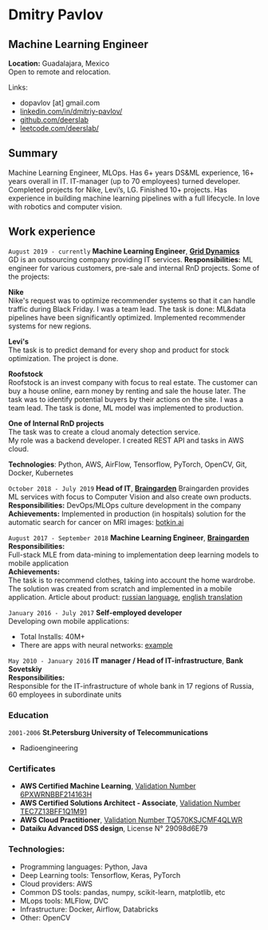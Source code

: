 
# Dmitry Pavlov
## Machine Learning Engineer
__Location:__ Guadalajara, Mexico  
Open to remote and relocation.

Links:
* dopavlov [at] gmail.com
* [linkedin.com/in/dmitriy-pavlov/](https://linkedin.com/in/dmitriy-pavlov/)
* [github.com/deerslab](https://github.com/deerslab)
* [leetcode.com/deerslab/](https://leetcode.com/deerslab/)

## Summary
Machine Learning Engineer, MLOps. Has 6+ years DS&ML experience, 16+ years overall in IT. IT-manager (up to 70 employees) turned developer. Completed projects for Nike, Levi’s, LG. Finished 10+ projects.
Has experience in building machine learning pipelines with a full lifecycle.
In love with robotics and computer vision.

## Work experience
`August 2019 - currently`
__Machine Learning Engineer__, [__Grid Dynamics__](https://www.griddynamics.com/)  
GD is an outsourcing company providing IT services.
__Responsibilities:__ ML engineer for various customers, pre-sale and internal RnD projects. Some of the projects:  

__Nike__  
Nike's request was to optimize recommender systems so that it can handle traffic during Black Friday.
I was a team lead. The task is done: ML&data pipelines have been significantly optimized. Implemented recommender systems for new regions.

__Levi's__  
The task is to predict demand for every shop and product for stock optimization. The project is done.

__Roofstock__  
Roofstock is an invest company with focus to real estate. The customer can buy a house online, earn money by renting and sale the house later. The task was to identify potential buyers by their actions on the site.
I was a team lead. The task is done, ML model was implemented to production.

__One of Internal RnD projects__  
The task was to create a cloud anomaly detection service.  
My role was a backend developer. I created REST API and tasks in AWS cloud.

__Technologies__:
Python, AWS, AirFlow, Tensorflow, PyTorch, OpenCV, Git, Docker, Kubernetes

`October 2018 - July 2019`
__Head of IT__, [__Braingarden__](https://braingarden.ai)
Braingarden provides ML services with focus to Computer Vision and also create own products.  
__Responsibilities:__ DevOps/MLOps culture development in the company  
__Achievements:__ Implemented in production (in hospitals) solution for the automatic
search for cancer on MRI images: [botkin.ai](https://botkin.ai/)

`August 2017 - September 2018`
__Machine Learning Engineer__, [__Braingarden__](https://braingarden.ai)  
__Responsibilities:__  
Full-stack MLE from data-mining to implementation deep learning models to mobile application  
__Achievements:__  
The task is to recommend clothes, taking into account the home wardrobe. The solution was created from scratch and implemented in a mobile application.
Article about product: [russian language](https://vc.ru/tribuna/38102-taymlayn-outfitmind), [english translation](https://vc-ru.translate.goog/tribuna/38102-taymlayn-outfitmind?_x_tr_sl=ru&_x_tr_tl=en&_x_tr_hl=en-US&_x_tr_pto=wapp)

`January 2016 - July 2017`
__Self-employed developer__  
Developing own mobile applications:
* Total Installs: 40M+
* There are apps with neural networks: [example](https://github.com/deerslab/quickdraw)

`May 2010 - January 2016`
__IT manager / Head of IT-infrastructure__, __Bank Sovetskiy__  
__Responsibilities:__  
Responsible for the IT-infrastructure of whole bank in 17 regions of Russia, 60 employees in subordinate units

### Education
`2001-2006`
__St.Petersburg University of Telecommunications__
* Radioengineering

### Certificates
* __AWS Certified Machine Learning__, [Validation Number 6PXWRNBBF214163H](http://aws.amazon.com/verification)
* __AWS Certified Solutions Architect - Associate__, [Validation Number TEC7Z13BFF1Q1M91](http://aws.amazon.com/verification)
* __AWS Cloud Practitioner__, [Validation Number TQ570KSJCMF4QLWR](http://aws.amazon.com/verification)
* __Dataiku Advanced DSS design__, License N° 29098d6E79

### Technologies:
* Programming languages: Python, Java
* Deep Learning tools: Tensorflow, Keras, PyTorch
* Cloud providers: AWS
* Common DS tools: pandas, numpy, scikit-learn, matplotlib, etc
* MLops tools: MLFlow, DVC
* Infrastructure: Docker, Airflow, Databricks
* Other: OpenCV
